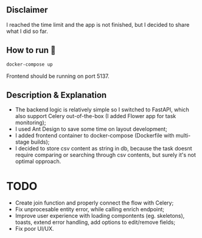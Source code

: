## Disclaimer
I reached the time limit and the app is not finished, but I decided to share what I did so far. 

## How to run 🚀


```bash
docker-compose up
```

Frontend should be running on port 5137.

## Description & Explanation

- The backend logic is relatively simple so I switched to FastAPI, which also support Celery out-of-the-box (I added Flower app for task monitoring);
- I used Ant Design to save some time on layout development;
- I added frontend container to docker-compose (Dockerfile with multi-stage builds);
- I decided to store csv content as string in db, because the task doesnt require comparing or searching through csv contents, but surely it's not optimal opproach. 

# TODO
- Create join function and properly connect the flow with Celery;
- Fix unprocesable entity error, while calling enrich endpoint;
- Improve user experience with loading compontents (eg. skeletons), toasts, extend error handling, add options to edit/remove fields;
- Fix poor UI/UX.
